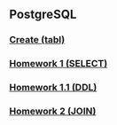 ## PostgreSQL

### [Create (tabl)](PostgreSQL_Script_Tables.sql)

### [Homework 1 (SELECT)](PostgreSQL_Script_HW1.sql)

### [Homework 1.1 (DDL)](Postgresql_Script_HW1.1.sql)

### [Homework 2 (JOIN)](Postgresql_Script_HW2.sql)
